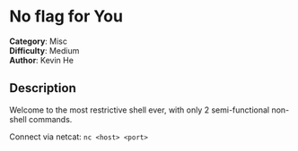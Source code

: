 # No flag for You

**Category**: Misc  
**Difficulty**: Medium  
**Author**: Kevin He  

## Description

Welcome to the most restrictive shell ever, with only 2 semi-functional non-shell commands.

Connect via netcat: `nc <host> <port>`
